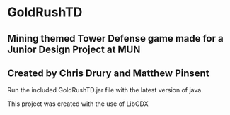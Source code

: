 # GoldRushTD
## Mining themed Tower Defense game made for a Junior Design Project at MUN
## Created by Chris Drury and Matthew Pinsent


Run the included GoldRushTD.jar file with the latest version of java.

This project was created with the use of LibGDX
